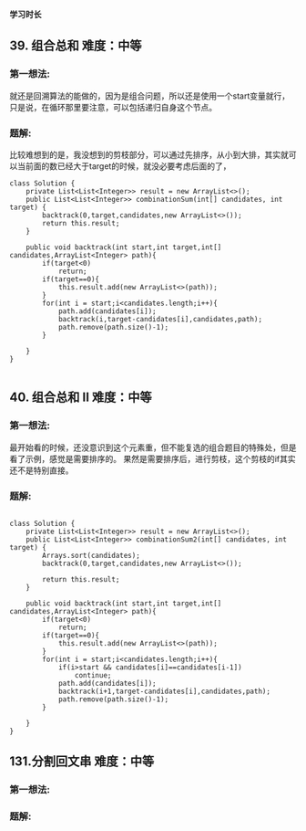 
 
 **学习时长**
 
## 39. 组合总和 难度：中等


### 第一想法: 

就还是回溯算法的能做的，因为是组合问题，所以还是使用一个start变量就行，只是说，在循环那里要注意，可以包括递归自身这个节点。



### 题解:

比较难想到的是，我没想到的剪枝部分，可以通过先排序，从小到大排，其实就可以当前面的数已经大于target的时候，就没必要考虑后面的了，
~~~
class Solution {
    private List<List<Integer>> result = new ArrayList<>();
    public List<List<Integer>> combinationSum(int[] candidates, int target) {
        backtrack(0,target,candidates,new ArrayList<>());
        return this.result;
    }

    public void backtrack(int start,int target,int[] candidates,ArrayList<Integer> path){
        if(target<0)
            return;
        if(target==0){
            this.result.add(new ArrayList<>(path));
        }
        for(int i = start;i<candidates.length;i++){
            path.add(candidates[i]);
            backtrack(i,target-candidates[i],candidates,path);
            path.remove(path.size()-1);
        }
        
    }
}


~~~



## 40. 组合总和 II 难度：中等


### 第一想法:

最开始看的时候，还没意识到这个元素重，但不能复选的组合题目的特殊处，但是看了示例，感觉是需要排序的。
果然是需要排序后，进行剪枝，这个剪枝的if其实还不是特别直接。



### 题解:

~~~

class Solution {
    private List<List<Integer>> result = new ArrayList<>();
    public List<List<Integer>> combinationSum2(int[] candidates, int target) {
        Arrays.sort(candidates);
        backtrack(0,target,candidates,new ArrayList<>());

        return this.result;
    }

    public void backtrack(int start,int target,int[] candidates,ArrayList<Integer> path){
        if(target<0)
            return;
        if(target==0){
            this.result.add(new ArrayList<>(path));
        }
        for(int i = start;i<candidates.length;i++){
            if(i>start && candidates[i]==candidates[i-1])
                continue;
            path.add(candidates[i]);
            backtrack(i+1,target-candidates[i],candidates,path);
            path.remove(path.size()-1);
        }

    }
}
~~~


##   131.分割回文串  难度：中等


### 第一想法:





### 题解:


